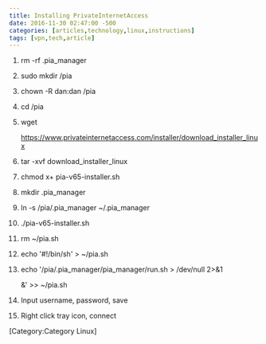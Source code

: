 ```yaml
---
title: Installing PrivateInternetAccess
date: 2016-11-30 02:47:00 -500
categories: [articles,technology,linux,instructions]
tags: [vpn,tech,article]
---
```


1.  rm -rf .pia_manager

2.  sudo mkdir /pia

3.  chown -R dan:dan /pia

4.  cd /pia

5.  wget

    <https://www.privateinternetaccess.com/installer/download_installer_linux>

6.  tar -xvf download_installer_linux

7.  chmod x+ pia-v65-installer.sh

8.  mkdir .pia_manager

9.  ln -s /pia/.pia_manager \~/.pia_manager

10. ./pia-v65-installer.sh

11. rm \~/pia.sh

12. echo \'\#!/bin/sh\' \> \~/pia.sh

13. echo \'/pia/.pia_manager/pia_manager/run.sh \> /dev/null 2\>&1

    &\' \>\> \~/pia.sh

14. Input username, password, save

15. Right click tray icon, connect



[Category:Category Linux]

